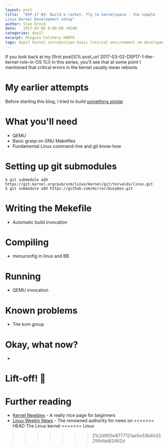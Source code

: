 ```yaml
---
layout: post
title:  "DSP-17 #2: Build a rocket, fly to kernelspace - the simple
Linux Kernel Development setup"
author: Stan Drozd
date:   2017-03-08 8:00:00 +0100
categories: dsp17
excerpt: Penguin hatchery HOWTO
tags: dsp17 kernel introduction basic tutorial environment vm development
---
```

If you look back at my [first post]({% post_url
2017-03-02-DSP17-1-the-kernel-role-in-OS %}) in this series, you'll see that at
some point I mentioned that critical errors in the kernel usually mean reboots. 

# My earlier attempts
Before starting this blog, I tried to build [something
similar][picotux]

# What you'll need
* QEMU
* Basic grasp on GNU Makefiles
* Fundamental Linux command-line and git know-how

# Setting up git submodules
```shell
$ git submodule add https://git.kernel.org/pub/scm/linux/kernel/git/torvalds/linux.git
$ git submodule add https://github.com/mirror/busybox.git
```

# Writing the Mekefile
* Automatic build invocation

# Compiling
* menuconfig in linux and BB

# Running
* QEMU invocation

# Known problems
* The kvm group

# Okay, what now?
* 

# Lift-off! :rocket:

# Further reading
* [Kernel Newbies](https://kernelnewbies.org/) - A really nice page for
  beginners
* [Linux Weekly News](https://lwn.net/) - The renowned authority for news on
<<<<<<< HEAD
  The Linux kernel
=======
  Linux

[picotux]:https://www.github.com/drozdziak1/picotux/
>>>>>>> 21c2d905e8777121ae5e33b60d325fbfdd82462d
